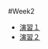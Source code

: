 #Week2

- [演習１](https://colab.research.google.com/drive/1urHJMEfuFgHH7HCIKeEBx8F4G9WrUXlw?usp=sharing)
- [演習２](https://colab.research.google.com/drive/1NuC_J70buDlfIo6Ve6vyXiWuXP8JakTV?usp=sharing)
